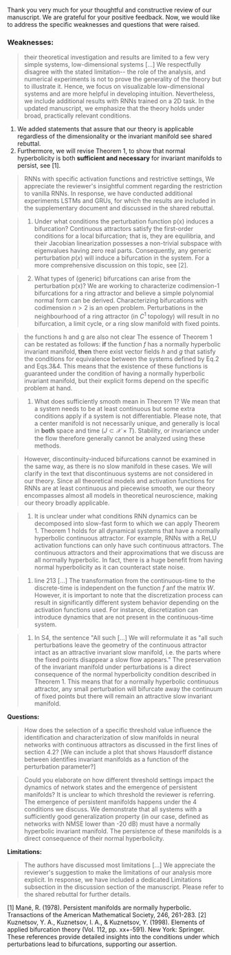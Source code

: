 Thank you very much for your thoughtful and constructive review of our manuscript. We are grateful for your positive feedback.
Now, we would like to address the specific weaknesses and questions that were raised.

### Weaknesses:
> their theoretical investigation and results are limited to a few very simple systems, low-dimensional systems [...] 
We respectfully disagree with the stated limitation-- the role of the analysis, and numerical experiments is not to prove the generality of the theory but to illustrate it. Hence, we focus on visualizable low-dimensional systems and are more helpful in developing intuition.
Nevertheless, we include additional results with RNNs trained on a 2D task.
In the updated manuscript, we emphasize that the theory holds under broad, practically relevant conditions.
1. We added statements that assure that our theory is applicable regardless of the dimensionality or the invariant manifold see shared rebuttal.
1. Furthermore, we will revise Theorem 1, to show that normal hyperbolicity is both **sufficient and necessary** for invariant manifolds to persist, see [1].

> RNNs with specific activation functions and restrictive settings,
We appreciate the reviewer's insightful comment regarding the restriction to vanilla RNNs. In response, we have conducted additional experiments LSTMs and GRUs, for which the results are included in the supplementary document and discussed in the shared rebuttal.

> 1. Under what conditions the perturbation function p(x) induces a bifurcation?
Continuous attractors satisfy the first-order conditions for a local bifurcation; that is, they are equilibria, and their Jacobian linearization possesses a non-trivial subspace with eigenvalues having zero real parts. Consequently, any generic perturbation $p(x)$ will induce a bifurcation in the system.
For a more comprehensive discussion on this topic, see [2].

>2) What types of (generic) bifurcations can arise from the perturbation p(x)?
We are working to characterize codimension-1 bifurcations for a ring attractor and believe a simple polynomial normal form can be derived. 
Characterizing bifurcations with codimension $n > 2$ is an open problem. 
Perturbations in the neighbourhood of a ring attractor (in $C^1$ topology) will result in no bifurcation, a limit cycle, or a ring slow manifold with fixed points. 

> the functions h and g are also not clear 
The essence of Theorem 1 can be restated as follows: **if** the function $f$ has a normally hyperbolic invariant manifold, **then** there exist vector fields $h$ and $g$ that satisfy the conditions for equivalence between the systems defined by Eq.2 and Eqs.3&4.
This means that the existence of these functions is guaranteed under the condition of having a normally hyperbolic invariant manifold, but their explicit forms depend on the specific problem at hand.

> 1. What does sufficiently smooth mean in Theorem 1?
We mean that a system needs to be at least continuous but some extra conditions apply if a system is not differentiable. 
Please note, that a center manifold is not necessarily unique, and generally is local in **both** space and time ($J \subset \mathcal{X} \times T$).
Stability, or invariance under the flow therefore generally cannot be analyzed using these methods.

>However, discontinuity-induced bifurcations cannot be examined in the same way, as there is no slow manifold in these cases.
We will clarify in the text that discontinuous systems are not considered in our theory. Since all theoretical models and activation functions for RNNs are at least continuous and piecewise smooth, we our theory encompasses almost all models in theoretical neuroscience, making our theory broadly applicable.

>1. It is unclear under what conditions RNN dynamics can be decomposed into slow-fast form to which we can apply Theorem 1.
Theorem 1 holds for all dynamical systems that have a normally hyperbolic continuous attractor. 
For example, RNNs with a ReLU activation functions can only have such continuous attractors. 
The continuous attractors and their approximations that we discuss are all normally hyperbolic.
In fact, there is a huge benefit from having normal hyperbolicity as it can counteract state noise.

> 1. line 213 [...]
The transformation from the continuous-time to the discrete-time is independent on the function $f$ anf the matrix $W$.
However, it is important to note that the discretization process can result in significantly different system behavior depending on the activation functions used. For instance, discretization can introduce dynamics that are not present in the continuous-time system.

> 1. In S4, the sentence "All such [...]
We will reformulate it as "all such perturbations leave the geometry of the continuous attractor intact as an attractive invariant slow manifold, i.e. the parts where the fixed points disappear a slow flow appears."
The preservation of the invariant manifold under perturbations is a direct consequence of the normal hyperbolicity condition described in Theorem 1.
This means that for a normally hyperbolic continuous attractor, any small perturbation will bifurcate away the continuum of fixed points but there will remain an attractive slow invariant manifold.

**Questions:**
>How does the selection of a specific threshold value influence the identification and characterization of slow manifolds in neural networks with continuous attractors as discussed in the first lines of section 4.2?
[We can include a plot that shows Hausdorff distance between identifies invariant manifolds as a function of the perturbation parameter?]


> Could you elaborate on how different threshold settings impact the dynamics of network states and the emergence of persistent manifolds?
It is unclear to which threshold the reviewer is referring. The emergence of persistent manifolds happens under the 4 conditions we discuss.
We demonstrate that all systems with a sufficiently good generalization property (in our case, defined as networks with NMSE lower than -20 dB) must have a normally hyperbolic invariant manifold. The persistence of these manifolds is a direct consequence of their normal hyperbolicity.

**Limitations:**
> The authors have discussed most limitations [...]
We appreciate the reviewer's suggestion to make the limitations of our analysis more explicit. In response, we have included a dedicated Limitations subsection in the discussion section of the manuscript. Please refer to the shared rebuttal for further details.

[1] Mané, R. (1978). Persistent manifolds are normally hyperbolic. Transactions of the American Mathematical Society, 246, 261-283.
[2] Kuznetsov, Y. A., Kuznetsov, I. A., & Kuznetsov, Y. (1998). Elements of applied bifurcation theory (Vol. 112, pp. xx+-591). New York: Springer.
These references provide detailed insights into the conditions under which perturbations lead to bifurcations, supporting our assertion.